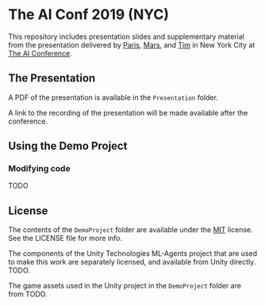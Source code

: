 # The AI Conf 2019 (NYC)

This repository includes presentation slides and supplementary material from the presentation delivered by [Paris](https://twitter.com/parisba), [Mars](https://twitter.com/TheMartianLife), and [Tim](https://twitter.com/the_mcjones) in New York City at [The AI Conference](https://conferences.oreilly.com/artificial-intelligence/ai-ny).

## The Presentation

A PDF of the presentation is available in the `Presentation` folder.

A link to the recording of the presentation will be made available after the conference.

## Using the Demo Project

### Modifying code

TODO

## License

The contents of the `DemoProject` folder are available under the [MIT](https://opensource.org/licenses/MIT) license. See the LICENSE file for more info.

The components of the Unity Technologies ML-Agents project that are used to make this work are separately licensed, and available from Unity directly. TODO.

The game assets used in the Unity project in the `DemoProject` folder are from TODO.